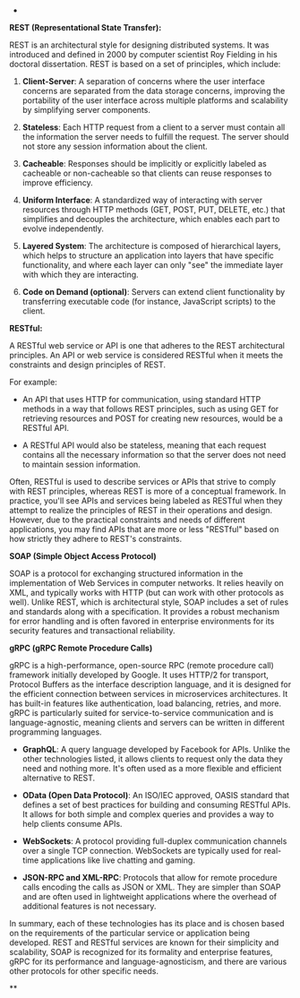 *

**REST (Representational State Transfer):**

REST is an architectural style for designing distributed systems. It was introduced and defined in 2000 by computer scientist Roy Fielding in his doctoral dissertation. REST is based on a set of principles, which include:

  

1. **Client-Server**: A separation of concerns where the user interface concerns are separated from the data storage concerns, improving the portability of the user interface across multiple platforms and scalability by simplifying server components.

  

2. **Stateless**: Each HTTP request from a client to a server must contain all the information the server needs to fulfill the request. The server should not store any session information about the client.

  

3. **Cacheable**: Responses should be implicitly or explicitly labeled as cacheable or non-cacheable so that clients can reuse responses to improve efficiency.

  

4. **Uniform Interface**: A standardized way of interacting with server resources through HTTP methods (GET, POST, PUT, DELETE, etc.) that simplifies and decouples the architecture, which enables each part to evolve independently.

  

5. **Layered System**: The architecture is composed of hierarchical layers, which helps to structure an application into layers that have specific functionality, and where each layer can only "see" the immediate layer with which they are interacting.

  

6. **Code on Demand (optional)**: Servers can extend client functionality by transferring executable code (for instance, JavaScript scripts) to the client.

  

**RESTful:**

A RESTful web service or API is one that adheres to the REST architectural principles. An API or web service is considered RESTful when it meets the constraints and design principles of REST.

  

For example:

- An API that uses HTTP for communication, using standard HTTP methods in a way that follows REST principles, such as using GET for retrieving resources and POST for creating new resources, would be a RESTful API.

- A RESTful API would also be stateless, meaning that each request contains all the necessary information so that the server does not need to maintain session information.

  

Often, RESTful is used to describe services or APIs that strive to comply with REST principles, whereas REST is more of a conceptual framework. In practice, you'll see APIs and services being labeled as RESTful when they attempt to realize the principles of REST in their operations and design. However, due to the practical constraints and needs of different applications, you may find APIs that are more or less "RESTful" based on how strictly they adhere to REST's constraints.

  
  

**SOAP (Simple Object Access Protocol)**

SOAP is a protocol for exchanging structured information in the implementation of Web Services in computer networks. It relies heavily on XML, and typically works with HTTP (but can work with other protocols as well). Unlike REST, which is architectural style, SOAP includes a set of rules and standards along with a specification. It provides a robust mechanism for error handling and is often favored in enterprise environments for its security features and transactional reliability.

  

**gRPC (gRPC Remote Procedure Calls)**

  

gRPC is a high-performance, open-source RPC (remote procedure call) framework initially developed by Google. It uses HTTP/2 for transport, Protocol Buffers as the interface description language, and it is designed for the efficient connection between services in microservices architectures. It has built-in features like authentication, load balancing, retries, and more. gRPC is particularly suited for service-to-service communication and is language-agnostic, meaning clients and servers can be written in different programming languages.

  

- **GraphQL**: A query language developed by Facebook for APIs. Unlike the other technologies listed, it allows clients to request only the data they need and nothing more. It's often used as a more flexible and efficient alternative to REST.

  

- **OData (Open Data Protocol)**: An ISO/IEC approved, OASIS standard that defines a set of best practices for building and consuming RESTful APIs. It allows for both simple and complex queries and provides a way to help clients consume APIs.

  

- **WebSockets**: A protocol providing full-duplex communication channels over a single TCP connection. WebSockets are typically used for real-time applications like live chatting and gaming.

  

- **JSON-RPC and XML-RPC**: Protocols that allow for remote procedure calls encoding the calls as JSON or XML. They are simpler than SOAP and are often used in lightweight applications where the overhead of additional features is not necessary.

  

In summary, each of these technologies has its place and is chosen based on the requirements of the particular service or application being developed. REST and RESTful services are known for their simplicity and scalability, SOAP is recognized for its formality and enterprise features, gRPC for its performance and language-agnosticism, and there are various other protocols for other specific needs.

  
**